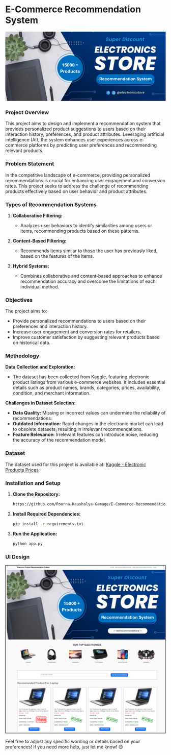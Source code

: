 # E-Commerce Recommendation System

![Home Page](https://raw.githubusercontent.com/Poorna-Kaushalya-Gamage/E-Commerce-Recommendation-System/0d558358c6b02c904599d257c1c23861120472ec/Home%20Page.png)

### Project Overview

This project aims to design and implement a recommendation system that provides personalized product suggestions to users based on their interaction history, preferences, and product attributes. Leveraging artificial intelligence (AI), the system enhances user experiences across e-commerce platforms by predicting user preferences and recommending relevant products.

### Problem Statement

In the competitive landscape of e-commerce, providing personalized recommendations is crucial for enhancing user engagement and conversion rates. This project seeks to address the challenge of recommending products effectively based on user behavior and product attributes.

### Types of Recommendation Systems

1. **Collaborative Filtering:**
   - Analyzes user behaviors to identify similarities among users or items, recommending products based on these patterns.

2. **Content-Based Filtering:**
   - Recommends items similar to those the user has previously liked, based on the features of the items.

3. **Hybrid Systems:**
   - Combines collaborative and content-based approaches to enhance recommendation accuracy and overcome the limitations of each individual method.

### Objectives

The project aims to:
- Provide personalized recommendations to users based on their preferences and interaction history.
- Increase user engagement and conversion rates for retailers.
- Improve customer satisfaction by suggesting relevant products based on historical data.

### Methodology

**Data Collection and Exploration:**
- The dataset has been collected from Kaggle, featuring electronic product listings from various e-commerce websites. It includes essential details such as product names, brands, categories, prices, availability, condition, and merchant information.

**Challenges in Dataset Selection:**
- **Data Quality:** Missing or incorrect values can undermine the reliability of recommendations.
- **Outdated Information:** Rapid changes in the electronic market can lead to obsolete datasets, resulting in irrelevant recommendations.
- **Feature Relevance:** Irrelevant features can introduce noise, reducing the accuracy of the recommendation model.

### Dataset

The dataset used for this project is available at: [Kaggle - Electronic Products Prices](https://www.kaggle.com/datasets/datafiniti/electronic-products-prices)

### Installation and Setup

1. **Clone the Repository:**
   ```bash
   https://github.com/Poorna-Kaushalya-Gamage/E-Commerce-Recommendation-System.git

2. **Install Required Dependencies:**
   ```bash
   pip install -r requirements.txt
   ```

3. **Run the Application:**
   ```bash
   python app.py
   ```
### UI Design
![User Interface](https://raw.githubusercontent.com/Poorna-Kaushalya-Gamage/E-Commerce-Recommendation-System/2386d1783d3fed169068996381f1184b7a8a0602/ui1.png)

   
Feel free to adjust any specific wording or details based on your preferences! If you need more help, just let me know! 😊
